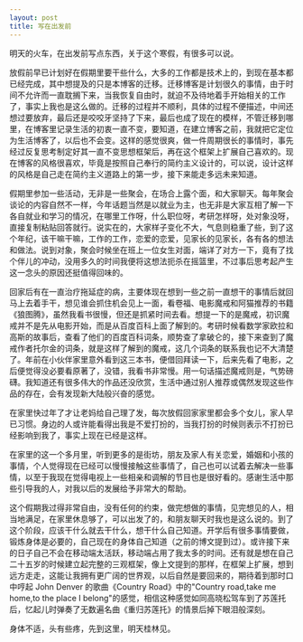 ```yaml
---
layout: post
title: 写在出发前
---
```


明天的火车，在出发前写点东西，关于这个寒假，有很多可以说。

放假前早已计划好在假期里要干些什么，大多的工作都是技术上的，到现在基本都已经完成，其中想提及的只是本博客的迁移。迁移博客是计划很久的事情，由于时间不允许而一直耽搁下来，当我恢复自由时，就迫不及待地着手开始相关的工作了，事实上我也是这么做的。迁移的过程并不顺利，具体的过程不便描述，中间还想过要放弃，最后还是咬咬牙坚持了下来，最后也成了现在的模样，不管迁移到哪里，在博客里记录生活的初衷一直不变，要知道，在建立博客之前，我就把它定位为生活博客了，以后也不会变。这样的感觉很爽，做一件周期很长的事情时，事先经过反复思考制定好其一直不变思想框架后，再在这个框架上扩展自己喜欢的。现在博客的风格很喜欢，毕竟是按照自己奉行的简约主义设计的，可以说，设计这样的风格是自己走在简约主义道路上的第一步，接下来能走多远未来知道。

假期里参加一些活动，无非是一些聚会，在场合上露个面，和大家聊天。每年聚会谈论的内容自然不一样，今年话题当然是以就业为主，也无非是大家互相了解一下各自就业和学习的情况，在哪里工作呀，什么职位呀，考研怎样呀，处对象没呀，直接复制粘贴回答就行。说实在的，大家样子变化不大，气息则稳重了些，到了这个年纪，该干嘛干嘛，工作的工作，恋爱的恋爱，见家长的见家长，各有各的想法和做法。说到对象，聚会时候坐在班上一位女生对面，端详了对方一下，竟有了找个伴儿的冲动，没用多久的时间我便将这想法扼杀在摇篮里，不过事后思考起产生这一念头的原因还挺值得回味的。

回家后有在一直治疗拖延症的病，主要体现在想到一些之前一直想干的事情后就回马上去着手干，想见谁会抓住机会见上一面，看卷福、电影魔戒和阿猫推荐的书籍《狼图腾》，虽然我看书很慢，但还是抓紧时间去看。想提一下的是魔戒，初识魔戒并不是先从电影开始，而是从百度百科上面了解到的。考研时候看数学家欧拉和高斯的故事后，查看了他们的百度百科词条，顺势查了拿破仑的，接下来查到了魔戒作者托尔金的词条，就是这样了解到的魔戒，这几个词条的联系我也记不大清楚了。年前在小伙伴家里意外看到这三本书，便借回拜读一下，后来先看了电影，之后便觉得没必要看原著了，没错，我看书非常慢。用一句话描述魔戒则是，气势磅礴。我知道还有很多伟大的作品还没欣赏，生活中通过别人推荐或偶然发现这些作品的存在，会有发现新大陆般兴奋的感觉。

在家里快过年了才让老妈给自己理了发，每次放假回家家里都会多个女儿，家人早已习惯。身边的人或许能看得出我是不爱打扮的，当我打扮的时候则表示不打扮已经影响到我了，事实上现在已经是这样。

在家里的这一个多月里，听到更多的是街坊，朋友及家人有关恋爱，婚姻和小孩的事情，个人觉得现在已经可以慢慢接触这些事情了，自己也可以试着去解决一些事情，以至于我现在觉得电视上一些相亲和调解的节目也是很好看的。感谢生活中那些引导我的人，对我以后的发展给予非常大的帮助。

这个假期我过得非常自由，没有任何的约束，做完想做的事情，见完想见的人，相当地满足，在家里休息够了，可以出发了的，和朋友聊天时我也是这么说的。到了这个阶段，应该干什么就去干什么，想干什么自己知道。开学后有很多事情要做，锻炼身体是必要的，自己现在的身体自己知道（之前的博文提到过）。或许接下来的日子自己不会在移动端太活跃，移动端占用了我太多的时间。还有就是想在自己二十五岁的时候建立起完整的三观框架，像上文提到的那样，在框架上扩展，想到远方走走，这能让我拥有更广阔的世界观，以后自然是要回来的，期待着到那时口中哼起 John Denver 的歌曲《Country Road》中的"Country road,take me home,to the place I belong"的感觉，相信这种感觉如同高晓松驾车到了苏莲托后，忆起儿时弹奏了无数遍名曲《重归苏莲托》的情景后掉下眼泪般深刻。

身体不适，头有些疼，先到这里，明天桂林见。